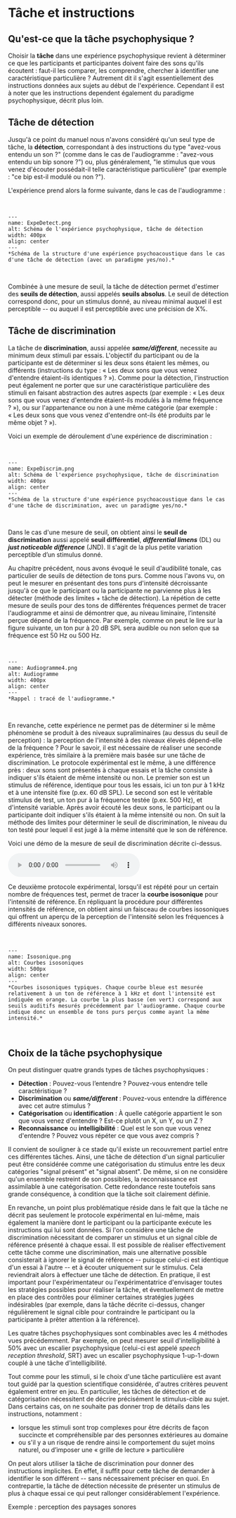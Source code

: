 # Tâche et instructions

## Qu'est-ce que la tâche psychophysique ?

Choisir la **tâche** dans une expérience psychophysique revient à déterminer ce que les participants et participantes doivent faire des sons qu'ils écoutent : faut-il les comparer, les comprendre, chercher à identifier une caractéristique particulière ? Autrement dit il s'agit essentiellement des instructions données aux sujets au début de l'expérience. Cependant il est à noter que les instructions dependent également du paradigme psychophysique, décrit plus loin.

## Tâche de détection 

Jusqu'à ce point du manuel nous n'avons considéré qu'un seul type de tâche, la **détection**, correspondant à des instructions du type "avez-vous entendu un son ?" (comme dans le cas de l'audiogramme : "avez-vous entendu un bip sonore ?") ou, plus généralement, "le stimulus que vous venez d'écouter possédait-il telle caractéristique particulière" (par exemple : "ce bip est-il modulé ou non ?").

L'expérience prend alors la forme suivante, dans le cas de l'audiogramme :

<br /> 

```{figure} ExpeDetect.png
---
name: ExpeDetect.png
alt: Schéma de l'expérience psychophysique, tâche de détection
width: 400px
align: center
---
*Schéma de la structure d'une expérience psychoacoustique dans le cas d'une tâche de détection (avec un paradigme yes/no).*
```

<br /> 

Combinée à une mesure de seuil, la tâche de détection permet d'estimer des **seuils de détection**, aussi appelés **seuils absolus**. Le seuil de détection correspond donc, pour un stimulus donné, au niveau minimal auquel il est perceptible -- ou auquel il est perceptible avec une précision de X%.

## Tâche de discrimination 

La tâche de **discrimination**, aussi appelée ***same/different***, necessite au minimum deux stimuli par essais. L'objectif du participant ou de la participante est de déterminer si les deux sons étaient les mêmes, ou différents (instructions du type : « Les deux sons que vous venez d'entendre étaient-ils identiques ? »). Comme pour la détection, l'instruction peut également ne porter que sur une caractéristique particulière des stimuli en faisant abstraction des autres aspects (par exemple : « Les deux sons que vous venez d'entendre étaient-ils modulés à la même fréquence ? »), ou sur l'appartenance ou non à une même catégorie (par exemple : « Les deux sons que vous venez d'entendre ont-ils été produits par le même objet  ? »).

Voici un exemple de déroulement d'une expérience de discrimination :

<br /> 

```{figure} ExpeDiscrim.png
---
name: ExpeDiscrim.png
alt: Schéma de l'expérience psychophysique, tâche de discrimination
width: 400px
align: center
---
*Schéma de la structure d'une expérience psychoacoustique dans le cas d'une tâche de discrimination, avec un paradigme yes/no.*
```

<br /> 

Dans le cas d'une mesure de seuil, on obtient ainsi le **seuil de discrimination** aussi appelé **seuil différentiel**, ***differential limens*** (DL) ou ***just noticeable difference*** (JND). Il s'agit de la plus petite variation perceptible d’un stimulus donné.

Au chapitre précédent, nous avons évoqué le seuil d'audibilité tonale, cas particulier de seuils de détection de tons purs. Comme nous l'avons vu, on peut le mesurer en présentant des tons purs d'intensité décroissante jusqu'à ce que le participant ou la participante ne parvienne plus à les détecter (méthode des limites + tâche de détection). La répétion de cette mesure de seuils pour des tons de différentes fréquences permet de tracer l'audiogramme et ainsi de démontrer que, au niveau liminaire, l’intensité perçue dépend de la fréquence. Par exemple, comme on peut le lire sur la figure suivante, un ton pur à 20 dB SPL sera audible ou non selon que sa fréquence est 50 Hz ou 500 Hz.

<br /> 

```{figure} Audiogramme4.png
---
name: Audiogramme4.png
alt: Audiogramme
width: 400px
align: center
---
*Rappel : tracé de l'audiogramme.*
```

<br /> 

En revanche, cette expérience ne permet pas de déterminer si le même phénomène se produit à des niveaux supraliminaires (au dessus du seuil de perception) : la perception de l'intensité à des niveaux élevés dépend-elle de la fréquence ? Pour le savoir, il est nécessaire de réaliser une seconde expérience, très similaire à la première mais basée sur une tâche de discrimination. Le protocole expérimental est le même, à une différence près : deux sons sont présentés à chaque essais et la tâche consiste à indiquer s'ils étaient de même intensité ou non. Le premier son est un stimulus de référence, identique pour tous les essais, ici un ton pur à 1 kHz et à une intensité fixe (p.ex. 60 dB SPL). Le second son est le véritable stimulus de test, un ton pur à la fréquence testée (p.ex. 500 Hz), et d'intensité variable. Après avoir écouté les deux sons, le participant ou la participante doit indiquer s'ils étaient à la même intensité ou non. On suit la méthode des limites pour déterminer le seuil de discrimination, le niveau du ton testé pour lequel il est jugé à la même intensité que le son de référence. 

Voici une démo de la mesure de seuil de discrimination décrite ci-dessus.

<audio controls>
  <source src="https://github.com/LeoVarnet/psychoac-manuel-fr/raw/refs/heads/main/lecture/methodo/isosonique.wav" type="audio/wav">
</audio>

Ce deuxième protocole expérimental, lorsqu'il est répété pour un certain nombre de fréquences test, permet de tracer la **courbe isosonique** pour l'intensité de référence. En répliquant la procédure pour différentes intensités de référence, on obtient ainsi un faisceau de courbes isosoniques qui offrent un aperçu de la perception de l'intensité selon les fréquences à différents niveaux sonores.

<br /> 

```{figure} Isosonique.png
---
name: Isosonique.png
alt: Courbes isosoniques
width: 500px
align: center
---
*Courbes isosoniques typiques. Chaque courbe bleue est mesurée relativement à un ton de référence à 1 kHz et dont l'intensité est indiquée en orange. La courbe la plus basse (en vert) correspond aux seuils auditifs mesurés précédemment par l'audiogramme. Chaque courbe indique donc un ensemble de tons purs perçus comme ayant la même intensité.*
```

<br /> 

## Choix de la tâche psychophysique

On peut distinguer quatre grands types de tâches psychophysiques :

- **Détection** : Pouvez-vous l’entendre ? Pouvez-vous entendre telle caractéristique ?
- **Discrimination** ou ***same/different*** : Pouvez-vous entendre la différence avec cet autre stimulus ?
- **Catégorisation** ou **identification** : À quelle catégorie appartient le son que vous venez d'entendre ? Est-ce plutôt un X, un Y, ou un Z ?
- **Reconnaissance** ou **intelligibilité** : Quel est le son que vous venez d'entendre ? Pouvez vous répéter ce que vous avez compris ?

Il convient de souligner à ce stade qu'il existe un recouvrement partiel entre ces différentes tâches. Ainsi, une tâche de détection d'un signal particulier peut être considérée comme une catégorisation du stimulus entre les deux catégories "signal présent" et "signal absent". De même, si on ne considère qu'un ensemble restreint de son possibles, la reconnaissance est assimilable à une catégorisation. Cette redondance reste toutefois sans grande conséquence, à condition que la tâche soit clairement définie.

En revanche, un point plus problématique réside dans le fait que la tâche ne décrit pas seulement le protocole expérimental en lui-même, mais également la manière dont le participant ou la participante exécute les instructions qui lui sont données. Si l'on considère une tâche de discrimination nécessitant de comparer un stimulus et un signal cible de référence présenté à chaque essai. Il est possible de réaliser effectivement cette tâche comme une discrimination, mais une alternative possible consisterait à ignorer le signal de référence -- puisque celui-ci est identique d'un essai à l'autre -- et à écouter uniquement sur le stimulus. Cela reviendrait alors à effectuer une tâche de détection. En pratique, il est important pour l'expérimentateur ou l'expérimentatrice d'envisager toutes les stratégies possibles pour réaliser la tâche, et éventuellement de mettre en place des contrôles pour éliminer certaines stratégies jugées indésirables (par exemple, dans la tâche décrite ci-dessus, changer régulièrement le signal cible pour contraindre le participant ou la participante à prêter attention à la référence). 

Les quatre tâches psychophysiques sont combinables avec les 4 méthodes vues précédemment. Par exemple, on peut mesurer seuil d'intelligibilité à 50% avec un escalier psychophysique (celui-ci est appelé *speech reception threshold*, SRT) avec un escalier psychophysique 1-up-1-down couplé à une tâche d'intelligibilité.

Tout comme pour les stimuli, si le choix d'une tâche particulière est avant tout guidé par la question scientifique considérée, d'autres critères peuvent également entrer en jeu. En particulier, les tâches de détection et de catégorisation nécessitent de décrire précisément le stimulus-cible au sujet. Dans certains cas, on ne souhaite pas donner trop de détails dans les instructions, notamment :
- lorsque les stimuli sont trop complexes pour être décrits de façon succincte et compréhensible par des personnes extérieures au domaine
- ou s'il y a un risque de rendre ainsi le comportement du sujet moins naturel, ou d’imposer une « grille de lecture » particulière 

On peut alors utiliser la tâche de discrimination pour donner des instructions implicites. En effet, il suffit pour cette tâche de demander à identifier le son différent -- sans nécessairement préciser en quoi.
En contrepartie, la tâche de détection nécessite de présenter un stimulus de plus à chaque essai ce qui peut rallonger considérablement l'expérience.



Exemple : perception des paysages sonores


